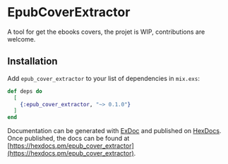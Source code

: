 # EpubCoverExtractor

A tool for get the ebooks covers, the projet is WIP,
contributions are welcome.

## Installation

Add `epub_cover_extractor` to your list of dependencies in `mix.exs`:

```elixir
def deps do
  [
    {:epub_cover_extractor, "~> 0.1.0"}
  ]
end
```

Documentation can be generated with [ExDoc](https://github.com/elixir-lang/ex_doc)
and published on [HexDocs](https://hexdocs.pm). Once published, the docs can
be found at [https://hexdocs.pm/epub_cover_extractor](https://hexdocs.pm/epub_cover_extractor).

